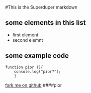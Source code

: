 #This is the Superduper markdown

## some elements in this list
- first element
- second elemnt

## some example code

``` 
function pior (){
	console.log("pior?");
	}
```
[fork me on github](http://github.com) 
####pior

